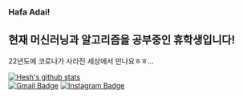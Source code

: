 ### Hafa Adai!
## 현재 머신러닝과 알고리즘을 공부중인 휴학생입니다!
22년도에 코로나가 사라진 세상에서 만나요ㅎㅎ...

[![Hesh's github stats](https://github-readme-stats.vercel.app/api?username=Hesh0629)](https://github.com/Hesh0629/github-readme-stats)   
 [![Gmail Badge](https://img.shields.io/badge/Gmail-d14836?style=flat-square&logo=Gmail&logoColor=white&link=mailto:snugyun01@gmail.com)](mailto:neogate@sogang.ac.kr)
 [![Instagram Badge](https://img.shields.io/badge/Instagram-e4405f?style=flat-square&logo=Instagram&logoColor=white&link=https://www.instagram.com/hesh_lumineux/)](https://www.instagram.com/hesh_lumineux/)
<!--
**Hesh0629/Hesh0629** is a ✨ _special_ ✨ repository because its `README.md` (this file) appears on your GitHub profile.

Here are some ideas to get you started:

- 🔭 I’m currently working on ...
- 🌱 I’m currently learning ...
- 👯 I’m looking to collaborate on ...
- 🤔 I’m looking for help with ...
- 💬 Ask me about ...
- 📫 How to reach me: ...
- 😄 Pronouns: ...
- ⚡ Fun fact: ...
-->
